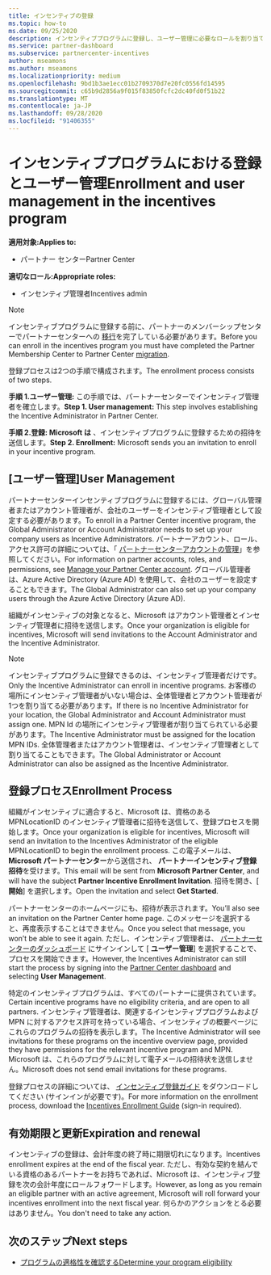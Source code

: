 ```yaml
---
title: インセンティブの登録
ms.topic: how-to
ms.date: 09/25/2020
description: インセンティブプログラムに登録し、ユーザー管理に必要なロールを割り当てます。
ms.service: partner-dashboard
ms.subservice: partnercenter-incentives
author: mseamons
ms.author: mseamons
ms.localizationpriority: medium
ms.openlocfilehash: 9bd1b3ae1ecc01b2709370d7e20fc0556fd14595
ms.sourcegitcommit: c65b9d2856a9f015f83850fcfc2dc40fd0f51b22
ms.translationtype: MT
ms.contentlocale: ja-JP
ms.lasthandoff: 09/28/2020
ms.locfileid: "91406355"
---
```

# <a name="enrollment-and-user-management-in-the-incentives-program"></a><span data-ttu-id="0c5f3-103">インセンティブプログラムにおける登録とユーザー管理</span><span class="sxs-lookup"><span data-stu-id="0c5f3-103">Enrollment and user management in the incentives program</span></span>

<span data-ttu-id="0c5f3-104">**適用対象:**</span><span class="sxs-lookup"><span data-stu-id="0c5f3-104">**Applies to:**</span></span>

- <span data-ttu-id="0c5f3-105">パートナー センター</span><span class="sxs-lookup"><span data-stu-id="0c5f3-105">Partner Center</span></span>

<span data-ttu-id="0c5f3-106">**適切なロール:**</span><span class="sxs-lookup"><span data-stu-id="0c5f3-106">**Appropriate roles:**</span></span>

- <span data-ttu-id="0c5f3-107">インセンティブ管理者</span><span class="sxs-lookup"><span data-stu-id="0c5f3-107">Incentives admin</span></span>

>[!NOTE]
><span data-ttu-id="0c5f3-108">インセンティブプログラムに登録する前に、パートナーのメンバーシップセンターでパートナーセンターへの [移行](prepare-pmc-pc-migration.md)を完了している必要があります。</span><span class="sxs-lookup"><span data-stu-id="0c5f3-108">Before you can enroll in the incentives program you must have completed the Partner Membership Center to Partner Center [migration](prepare-pmc-pc-migration.md).</span></span>

<span data-ttu-id="0c5f3-109">登録プロセスは2つの手順で構成されます。</span><span class="sxs-lookup"><span data-stu-id="0c5f3-109">The enrollment process consists of two steps.</span></span>

<span data-ttu-id="0c5f3-110">**手順 1.ユーザー管理:** この手順では、パートナーセンターでインセンティブ管理者を確立します。</span><span class="sxs-lookup"><span data-stu-id="0c5f3-110">**Step 1. User management:** This step involves establishing the Incentive Administrator in Partner Center.</span></span>

<span data-ttu-id="0c5f3-111">**手順 2.登録: Microsoft は** 、インセンティブプログラムに登録するための招待を送信します。</span><span class="sxs-lookup"><span data-stu-id="0c5f3-111">**Step 2. Enrollment:** Microsoft sends you an invitation to enroll in your incentive program.</span></span>

## <a name="user-management"></a><span data-ttu-id="0c5f3-112">[ユーザー管理]</span><span class="sxs-lookup"><span data-stu-id="0c5f3-112">User Management</span></span>

<span data-ttu-id="0c5f3-113">パートナーセンターインセンティブプログラムに登録するには、グローバル管理者またはアカウント管理者が、会社のユーザーをインセンティブ管理者として設定する必要があります。</span><span class="sxs-lookup"><span data-stu-id="0c5f3-113">To enroll in a Partner Center incentive program, the Global Administrator or Account Administrator needs to set up your company users as Incentive Administrators.</span></span> <span data-ttu-id="0c5f3-114">パートナーアカウント、ロール、アクセス許可の詳細については、「 [パートナーセンターアカウントの管理](partner-center-account-setup.md)」を参照してください。</span><span class="sxs-lookup"><span data-stu-id="0c5f3-114">For information on partner accounts, roles, and permissions, see [Manage your Partner Center account](partner-center-account-setup.md).</span></span> <span data-ttu-id="0c5f3-115">グローバル管理者は、Azure Active Directory (Azure AD) を使用して、会社のユーザーを設定することもできます。</span><span class="sxs-lookup"><span data-stu-id="0c5f3-115">The Global Administrator can also set up your company users through the Azure Active Directory (Azure AD).</span></span>

<span data-ttu-id="0c5f3-116">組織がインセンティブの対象となると、Microsoft はアカウント管理者とインセンティブ管理者に招待を送信します。</span><span class="sxs-lookup"><span data-stu-id="0c5f3-116">Once your organization is eligible for incentives, Microsoft will send invitations to the Account Administrator and the Incentive Administrator.</span></span>

>[!NOTE]
><span data-ttu-id="0c5f3-117">インセンティブプログラムに登録できるのは、インセンティブ管理者だけです。</span><span class="sxs-lookup"><span data-stu-id="0c5f3-117">Only the Incentive Administrator can enroll in incentive programs.</span></span> <span data-ttu-id="0c5f3-118">お客様の場所にインセンティブ管理者がいない場合は、全体管理者とアカウント管理者が1つを割り当てる必要があります。</span><span class="sxs-lookup"><span data-stu-id="0c5f3-118">If there is no Incentive Administrator for your location, the Global Administrator and Account Administrator must assign one.</span></span> <span data-ttu-id="0c5f3-119">MPN Id の場所にインセンティブ管理者が割り当てられている必要があります。</span><span class="sxs-lookup"><span data-stu-id="0c5f3-119">The Incentive Administrator must be assigned for the location MPN IDs.</span></span> <span data-ttu-id="0c5f3-120">全体管理者またはアカウント管理者は、インセンティブ管理者として割り当てることもできます。</span><span class="sxs-lookup"><span data-stu-id="0c5f3-120">The Global Administrator or Account Administrator can also be assigned as the Incentive Administrator.</span></span>

## <a name="enrollment-process"></a><span data-ttu-id="0c5f3-121">登録プロセス</span><span class="sxs-lookup"><span data-stu-id="0c5f3-121">Enrollment Process</span></span>

<span data-ttu-id="0c5f3-122">組織がインセンティブに適合すると、Microsoft は、資格のある MPNLocationID のインセンティブ管理者に招待を送信して、登録プロセスを開始します。</span><span class="sxs-lookup"><span data-stu-id="0c5f3-122">Once your organization is eligible for incentives, Microsoft will send an invitation to the Incentives Administrator of the eligible MPNLocationID to begin the enrollment process.</span></span> <span data-ttu-id="0c5f3-123">この電子メールは、 **Microsoft パートナーセンター**から送信され、 **パートナーインセンティブ登録招待**を受けます。</span><span class="sxs-lookup"><span data-stu-id="0c5f3-123">This email will be sent from **Microsoft Partner Center**, and will have the subject **Partner Incentive Enrollment Invitation**.</span></span> <span data-ttu-id="0c5f3-124">招待を開き、[ **開始**] を選択します。</span><span class="sxs-lookup"><span data-stu-id="0c5f3-124">Open the invitation and select **Get Started**.</span></span>

<span data-ttu-id="0c5f3-125">パートナーセンターのホームページにも、招待が表示されます。</span><span class="sxs-lookup"><span data-stu-id="0c5f3-125">You’ll also see an invitation on the Partner Center home page.</span></span> <span data-ttu-id="0c5f3-126">このメッセージを選択すると、再度表示することはできません。</span><span class="sxs-lookup"><span data-stu-id="0c5f3-126">Once you select that message, you won’t be able to see it again.</span></span> <span data-ttu-id="0c5f3-127">ただし、インセンティブ管理者は、 [パートナーセンターのダッシュボード](https://partner.microsoft.com/dashboard/) にサインインして [ **ユーザー管理**] を選択することで、プロセスを開始できます。</span><span class="sxs-lookup"><span data-stu-id="0c5f3-127">However, the Incentives Administrator can still start the process by signing into the [Partner Center dashboard](https://partner.microsoft.com/dashboard/) and selecting **User Management**.</span></span>

<span data-ttu-id="0c5f3-128">特定のインセンティブプログラムは、すべてのパートナーに提供されています。</span><span class="sxs-lookup"><span data-stu-id="0c5f3-128">Certain incentive programs have no eligibility criteria, and are open to all partners.</span></span> <span data-ttu-id="0c5f3-129">インセンティブ管理者は、関連するインセンティブプログラムおよび MPN に対するアクセス許可を持っている場合、インセンティブの概要ページにこれらのプログラムの招待を表示します。</span><span class="sxs-lookup"><span data-stu-id="0c5f3-129">The Incentive Administrator will see invitations for these programs on the incentive overview page, provided they have permissions for the relevant incentive program and MPN.</span></span> <span data-ttu-id="0c5f3-130">Microsoft は、これらのプログラムに対して電子メールの招待状を送信しません。</span><span class="sxs-lookup"><span data-stu-id="0c5f3-130">Microsoft does not send email invitations for these programs.</span></span>

<span data-ttu-id="0c5f3-131">登録プロセスの詳細については、 [インセンティブ登録ガイド](https://partner.microsoft.com/resources/detail/partner-center-incentives-enrollment-pdf) をダウンロードしてください (サインインが必要です)。</span><span class="sxs-lookup"><span data-stu-id="0c5f3-131">For more information on the enrollment process, download the [Incentives Enrollment Guide](https://partner.microsoft.com/resources/detail/partner-center-incentives-enrollment-pdf) (sign-in required).</span></span>

## <a name="expiration-and-renewal"></a><span data-ttu-id="0c5f3-132">有効期限と更新</span><span class="sxs-lookup"><span data-stu-id="0c5f3-132">Expiration and renewal</span></span>

<span data-ttu-id="0c5f3-133">インセンティブの登録は、会計年度の終了時に期限切れになります。</span><span class="sxs-lookup"><span data-stu-id="0c5f3-133">Incentives enrollment expires at the end of the fiscal year.</span></span> <span data-ttu-id="0c5f3-134">ただし、有効な契約を結んでいる資格のあるパートナーをお持ちであれば、Microsoft は、インセンティブ登録を次の会計年度にロールフォワードします。</span><span class="sxs-lookup"><span data-stu-id="0c5f3-134">However, as long as you remain an eligible partner with an active agreement, Microsoft will roll forward your incentives enrollment into the next fiscal year.</span></span> <span data-ttu-id="0c5f3-135">何らかのアクションをとる必要はありません。</span><span class="sxs-lookup"><span data-stu-id="0c5f3-135">You don't need to take any action.</span></span>

## <a name="next-steps"></a><span data-ttu-id="0c5f3-136">次のステップ</span><span class="sxs-lookup"><span data-stu-id="0c5f3-136">Next steps</span></span>

- [<span data-ttu-id="0c5f3-137">プログラムの適格性を確認する</span><span class="sxs-lookup"><span data-stu-id="0c5f3-137">Determine your program eligibility</span></span>](incentives-determined-your-program-eligibility.md)
